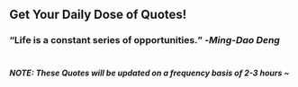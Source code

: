 ## Get Your Daily Dose of Quotes!
### <q>Life is a constant series of opportunities.</q> -<em>Ming-Dao Deng</em> <br><br>
##### NOTE: These Quotes will be updated on a frequency basis of 2-3 hours ~
